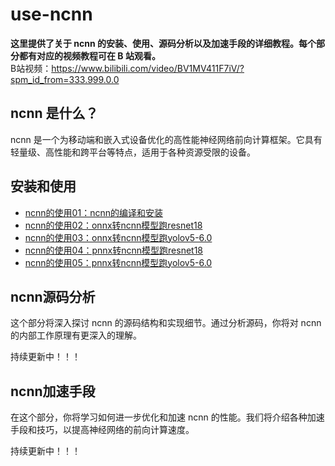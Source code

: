 # use-ncnn

**这里提供了关于 ncnn 的安装、使用、源码分析以及加速手段的详细教程。每个部分都有对应的视频教程可在 B 站观看。**   
B站视频：https://www.bilibili.com/video/BV1MV411F7iV/?spm_id_from=333.999.0.0

## ncnn 是什么？

ncnn 是一个为移动端和嵌入式设备优化的高性能神经网络前向计算框架。它具有轻量级、高性能和跨平台等特点，适用于各种资源受限的设备。

## 安装和使用

- [ncnn的使用01：ncnn的编译和安装](https://github.com/HuPengsheet/use-ncnn/blob/main/notes/ncnn01-ncnn%E7%9A%84%E7%BC%96%E8%AF%91%E5%92%8C%E5%AE%89%E8%A3%85.md)
- [ncnn的使用02：onnx转ncnn模型跑resnet18](https://github.com/HuPengsheet/use-ncnn/blob/main/notes/ncnn02-onnx%E8%BD%ACncnn%E6%A8%A1%E5%9E%8B%E8%B7%91resnet18.md)
- [ncnn的使用03：onnx转ncnn模型跑yolov5-6.0](https://github.com/HuPengsheet/use-ncnn/blob/main/notes/ncnn03-onnx%E8%BD%ACncnn%E6%A8%A1%E5%9E%8B%E8%B7%91yolov5-6.0.md)
- [ncnn的使用04：pnnx转ncnn模型跑resnet18](https://github.com/HuPengsheet/use-ncnn/blob/main/notes/ncnn04-pnnx%E8%BD%ACncnn%E6%A8%A1%E5%9E%8B%E8%B7%91resnet18.md)
- [ncnn的使用05：pnnx转ncnn模型跑yolov5-6.0](https://github.com/HuPengsheet/use-ncnn/blob/main/notes/ncnn05--pnnx%E8%BD%ACncnn%E6%A8%A1%E5%9E%8B%E8%B7%91yolov5-6.0.md)

## ncnn源码分析

这个部分将深入探讨 ncnn 的源码结构和实现细节。通过分析源码，你将对 ncnn 的内部工作原理有更深入的理解。

持续更新中！！！

## ncnn加速手段

在这个部分，你将学习如何进一步优化和加速 ncnn 的性能。我们将介绍各种加速手段和技巧，以提高神经网络的前向计算速度。

持续更新中！！！
